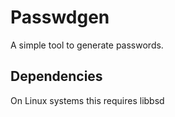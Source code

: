 # Passwdgen

A simple tool to generate passwords.

## Dependencies

On Linux systems this requires libbsd
